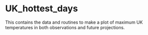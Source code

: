 # UK_hottest_days
This contains the data and routines to make a plot of maximum UK temperatures in both observations and future projections.
